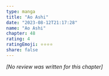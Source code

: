 ```yaml
---
type: manga
title: "Ao Ashi"
date: "2023-08-12T21:17:28"
name: "Ao Ashi"
chapter: 48
rating: 4
ratingEmoji: ⭐️⭐️⭐️⭐️
share: false
---
```


*[No review was written for this chapter]*
